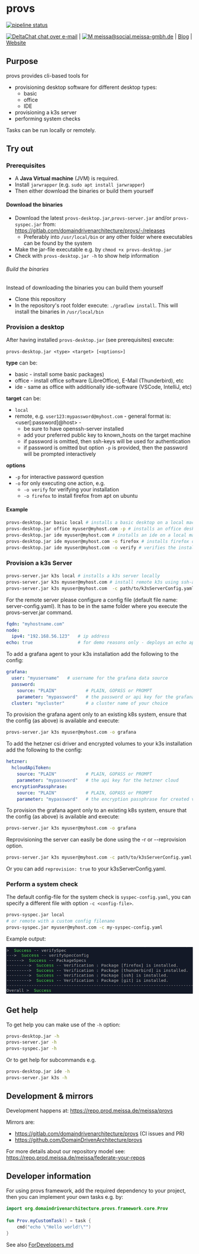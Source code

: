# provs
[![pipeline status](https://gitlab.com/domaindrivenarchitecture/provs/badges/master/pipeline.svg)](https://gitlab.com/domaindrivenarchitecture/provs/-/commits/master)

[<img src="https://domaindrivenarchitecture.org/img/delta-chat.svg" width=20 alt="DeltaChat"> chat over e-mail](mailto:buero@meissa-gmbh.de?subject=community-chat) | [<img src="https://meissa.de/images/parts/contact/mastodon36_hue9b2464f10b18e134322af482b9c915e_5501_filter_14705073121015236177.png" width=20 alt="M"> meissa@social.meissa-gmbh.de](https://social.meissa-gmbh.de/@meissa) | [Blog](https://domaindrivenarchitecture.org) | [Website](https://meissa.de)

## Purpose

provs provides cli-based tools for 
* provisioning desktop software for different desktop types:
  * basic
  * office
  * IDE
* provisioning a k3s server
* performing system checks

Tasks can be run locally or remotely.


## Try out
### Prerequisites

* A **Java Virtual machine** (JVM) is required.
* Install `jarwrapper` (e.g. `sudo apt install jarwrapper`)
* Then either download the binaries or build them yourself

#### Download the binaries

* Download the latest `provs-desktop.jar`,`provs-server.jar` and/or `provs-syspec.jar` from: https://gitlab.com/domaindrivenarchitecture/provs/-/releases
  * Preferably into `/usr/local/bin` or any other folder where executables can be found by the system 
* Make the jar-file executable e.g. by `chmod +x provs-desktop.jar`
* Check with `provs-desktop.jar -h` to show help information

###### Build the binaries

Instead of downloading the binaries you can build them yourself

* Clone this repository
* In the repository's root folder execute: `./gradlew install`. This will install the binaries in `/usr/local/bin`

### Provision a desktop

After having installed `provs-desktop.jar` (see prerequisites) execute:

`provs-desktop.jar <type> <target> [<options>]`

**type** can be: 
* basic - install some basic packages)
* office - install office software (LibreOffice), E-Mail (Thunderbird), etc 
* ide - same as office with additionally ide-software (VSCode, IntelliJ, etc) 

**target** can be: 
* `local`
* remote, e.g. `user123:mypassword@myhost.com` - general format is: <user[:password]@host> - 
  * be sure to have openssh-server installed 
  * add your preferred public key to known_hosts on the target machine
  * if password is omitted, then ssh-keys will be used for authentication
  * if password is omitted but option `-p` is provided, then the password will be prompted interactively 

**options** 
* `-p` for interactive password question
* `-o` for only executing one action, e.g.
  * `-o verify` for verifying your installation
  * `-o firefox` to install firefox from apt on ubuntu


#### Example

```bash
provs-desktop.jar basic local # installs a basic desktop on a local machine
provs-desktop.jar office myuser@myhost.com -p # installs an office desktop on a remote machine, prompting for password
provs-desktop.jar ide myuser@myhost.com # installs an ide on a local machine
provs-desktop.jar ide myuser@myhost.com -o firefox # installs firefox on a remote machine
provs-desktop.jar ide myuser@myhost.com -o verify # verifies the installation on a remote machine
```

### Provision a k3s Server

```bash
provs-server.jar k3s local # installs a k3s server locally
provs-server.jar k3s myuser@myhost.com # install remote k3s using ssh-authentication // option -p for password authentication
provs-server.jar k3s myuser@myhost.com  -c path/to/k3sServerConfig.yaml -a path/to/application.yaml # as above, but define paths to your application and config yamls
```

For the remote server please configure a config file (default file name: server-config.yaml).
It has to be in the same folder where you execute the provs-server.jar command.
```yaml
fqdn: "myhostname.com"
node:
  ipv4: "192.168.56.123"   # ip address
echo: true                 # for demo reasons only - deploys an echo app 
```

To add a grafana agent to your k3s installation add the following to the config:
  
```yaml
grafana:
  user: "myusername"   # username for the grafana data source 
  password:
    source: "PLAIN"           # PLAIN, GOPASS or PROMPT
    parameter: "mypassword"   # the password or api key for the grafana data source user 
  cluster: "mycluster"        # a cluster name of your choice  
```

To provision the grafana agent only to an existing k8s system, ensure that the config (as above) is available and execute:

```bash
provs-server.jar k3s myuser@myhost.com -o grafana
```

To add the hetzner csi driver and encrypted volumes to your k3s installation add the following to the config:

```yaml
hetzner:
  hcloudApiToken:
    source: "PLAIN"           # PLAIN, GOPASS or PROMPT
    parameter: "mypassword"   # the api key for the hetzner cloud
  encryptionPassphrase:
    source: "PLAIN"           # PLAIN, GOPASS or PROMPT
    parameter: "mypassword"   # the encryption passphrase for created volumes
```

To provision the grafana agent only to an existing k8s system, ensure that the config (as above) is available and execute:

```bash
provs-server.jar k3s myuser@myhost.com -o grafana
```

Reprovisioning the server can easily be done using the -r or --reprovision option.

```bash
provs-server.jar k3s myuser@myhost.com -c path/to/k3sServerConfig.yaml -a path/to/application.yaml -r # 
```

Or you can add `reprovision: true` to your k3sServerConfig.yaml. 

### Perform a system check

The default config-file for the system check is `syspec-config.yaml`, you can specify a different file with option `-c <config-file>`.

```bash
provs-syspec.jar local 
# or remote with a custom config filename
provs-syspec.jar myuser@myhost.com -c my-syspec-config.yaml
```

Example output:

![Syspec output example](doc/resources/syspec-output-example.jpg "Syspec output example")

## Get help

To get help you can make use of the `-h` option:

```bash
provs-desktop.jar -h
provs-server.jar -h
provs-syspec.jar -h
```

Or to get help for subcommands e.g.

```bash
provs-desktop.jar ide -h
provs-server.jar k3s -h
```

## Development & mirrors

Development happens at: https://repo.prod.meissa.de/meissa/provs

Mirrors are:
* https://gitlab.com/domaindrivenarchitecture/provs (CI issues and PR)
* https://github.com/DomainDrivenArchitecture/provs

For more details about our repository model see: https://repo.prod.meissa.de/meissa/federate-your-repos

## Developer information

For using provs framework, add the required dependency to your project, then you can implement your own tasks e.g. by:

```kotlin
import org.domaindrivenarchitecture.provs.framework.core.Prov

fun Prov.myCustomTask() = task {
    cmd("echo \"Hello world!\"")
}
```

See also [ForDevelopers.md](doc/ForDevelopers.md)